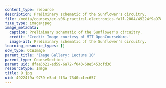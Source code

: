 ```yaml
---
content_type: resource
description: Preliminary schematic of the Sunflower's circuitry.
file: /media/courses/ec-s06-practical-electronics-fall-2004/49224f9a9789e5adff3a7340cc1ec657_9.jpg
file_type: image/jpeg
image_metadata:
  caption: Preliminary schematic of the Sunflower's circuitry.
  credit: 'Credit: Image courtesy of MIT OpenCourseWare.'
  image-alt: Preliminary schematic of the Sunflower's circuitry.
learning_resource_types: []
ocw_type: OCWImage
parent_title: 'Image Gallery: Lecture 10'
parent_type: CourseSection
parent_uid: dfae6b21-ed59-6a72-f043-68e5453cfd36
resourcetype: Image
title: 9.jpg
uid: 49224f9a-9789-e5ad-ff3a-7340cc1ec657
---
```

